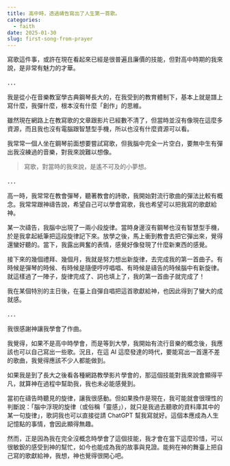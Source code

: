 ```yaml
---
title: 高中時，透過禱告寫出了人生第一首歌。
categories:
  - faith
date: 2025-01-30
slug: first-song-from-prayer
---
```


寫歌這件事，或許在現在看起來已經是很普遍且廉價的技能，但對高中時期的我來說，是非常有魅力的才華。

．．．

我是從小在音樂教室學古典鋼琴長大的，在我受到的教育體制下，基本上就是譜上寫什麼，我彈什麼，根本沒有什麼「創作」的思維。

雖然現在網路上在教寫歌的文章跟影片已經數不清了，但當時並沒有像現在這麼多資源，而且我也沒有電腦跟智慧型手機，所以也沒有什麼資源可以看。

我常常一個人坐在鋼琴前面想要嘗試寫歌，但我腦中完全一片空白，要無中生有彈出我沒練過的音樂，對我來說難以想像。

> 寫歌，對當時的我來說，是遙不可及的小夢想。

．．．

高一時，我常常在教會彈琴，聽著教會的詩歌，我開始對流行歌曲的彈法比較有概念。我常常跟神禱告說，希望自己可以學會寫歌，我也希望可以把我寫的歌獻給神。

某一次禱告，我腦中出現了一兩小段旋律。當時身邊沒有鋼琴也沒有智慧型手機，於是我拿起紙筆把這段旋律記下來。放學之後，馬上衝到教會去把它彈出來，覺得還蠻好聽的。當下，我露出興奮的表情，感覺好像發現了什麼新東西的感覺。

接下來的幾個禮拜、幾個月，我就是努力想出新旋律，去完成我的第一首曲子。有時候是彈琴的時候、有時候是隨便哼哼唱唱、有時候是禱告的時候腦中有新旋律。就這樣過了一陣子，旋律完成了、詞也填上了，我的第一首曲子就完成了！

我在某個特別的主日後，在臺上自彈自唱把這首歌獻給神，也因此得到了蠻大的成就感。

．．．

我很感謝神讓我學會了作曲。

我覺得，如果不是高中時學會，而是等到大學，我開始有流行音樂的概念後，我應該也可以自己寫出一些歌。況且，在這 AI 這麼發達的時代，要能寫出一首還不差的歌曲，我覺得應該不少人都能做到。

如果我是到了長大之後看各種網路教學影片學會的，那這個技能對我來說會顯得平凡，就算神在過程中幫助我，我也未必能感覺到。

當初在禱告時聽見的旋律，讓我很感動。但如果換作是現在，我可能就會很理性的判斷說：「腦中浮現的旋律（或俗稱「靈感」），就只是我過去聽歌的資料庫其中的某一句旋律」，歌詞我也可以直接從請 ChatGPT 幫我寫就好。這個本應成為人生記憶點的事情，會因此顯得無趣。

然而，正是因為我在完全沒概念時學會了這個技能，我才會在當下這麼珍惜，可以很敏銳的感受到神的幫忙，如今也能成為我的故事與見證。能夠在神的舞臺上把自己寫的歌獻給神，我想，神也覺得很開心吧。
